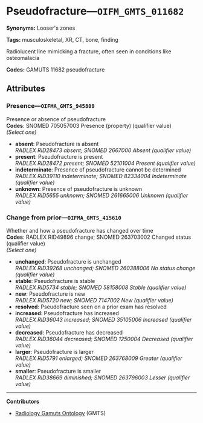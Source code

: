 # Pseudofracture—`OIFM_GMTS_011682`

**Synonyms:** Looser's zones

**Tags:** musculoskeletal, XR, CT, bone, finding

Radiolucent line mimicking a fracture, often seen in conditions like osteomalacia

**Codes:** GAMUTS 11682 pseudofracture

## Attributes

### Presence—`OIFMA_GMTS_945809`

Presence or absence of pseudofracture  
**Codes**: SNOMED 705057003 Presence (property) (qualifier value)  
*(Select one)*

- **absent**: Pseudofracture is absent  
_RADLEX RID28473 absent; SNOMED 2667000 Absent (qualifier value)_
- **present**: Pseudofracture is present  
_RADLEX RID28472 present; SNOMED 52101004 Present (qualifier value)_
- **indeterminate**: Presence of pseudofracture cannot be determined  
_RADLEX RID39110 indeterminate; SNOMED 82334004 Indeterminate (qualifier value)_
- **unknown**: Presence of pseudofracture is unknown  
_RADLEX RID5655 unknown; SNOMED 261665006 Unknown (qualifier value)_

### Change from prior—`OIFMA_GMTS_415610`

Whether and how a pseudofracture has changed over time  
**Codes**: RADLEX RID49896 change; SNOMED 263703002 Changed status (qualifier value)  
*(Select one)*

- **unchanged**: Pseudofracture is unchanged  
_RADLEX RID39268 unchanged; SNOMED 260388006 No status change (qualifier value)_
- **stable**: Pseudofracture is stable  
_RADLEX RID5734 stable; SNOMED 58158008 Stable (qualifier value)_
- **new**: Pseudofracture is new  
_RADLEX RID5720 new; SNOMED 7147002 New (qualifier value)_
- **resolved**: Pseudofracture seen on a prior exam has resolved  
- **increased**: Pseudofracture has increased  
_RADLEX RID36043 increased; SNOMED 35105006 Increased (qualifier value)_
- **decreased**: Pseudofracture has decreased  
_RADLEX RID36044 decreased; SNOMED 1250004 Decreased (qualifier value)_
- **larger**: Pseudofracture is larger  
_RADLEX RID5791 enlarged; SNOMED 263768009 Greater (qualifier value)_
- **smaller**: Pseudofracture is smaller  
_RADLEX RID38669 diminished; SNOMED 263796003 Lesser (qualifier value)_

---

**Contributors**

- [Radiology Gamuts Ontology](https://gamuts.net/) (GMTS)